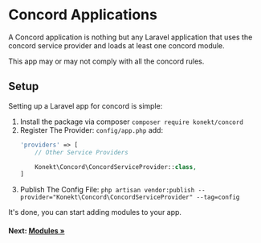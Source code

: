 # Concord Applications

A Concord application is nothing but any Laravel application that uses the concord service provider and loads at least one concord module.

This app may or may not comply with all the concord rules.

## Setup

Setting up a Laravel app for concord is simple:

1. Install the package via composer `composer require konekt/concord`
2. Register The Provider: `config/app.php` add:
    ```php
    'providers' => [
        // Other Service Providers
    
        Konekt\Concord\ConcordServiceProvider::class,
    ]
    ```
3. Publish The Config File: `php artisan vendor:publish --provider="Konekt\Concord\ConcordServiceProvider" --tag=config`

It's done, you can start adding modules to your app.

#### Next: [Modules &raquo;](modules.md)
